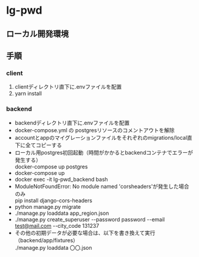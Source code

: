 # lg-pwd

## ローカル開発環境

## 手順
### client
1. clientディレクトリ直下に.envファイルを配置
2. yarn install

### backend
- backendディレクトリ直下に.envファイルを配置 
- docker-compose.yml の postgresリソースのコメントアウトを解除
- accountとappのマイグレーションファイルをそれぞれのmigrations/local直下に全てコピーする
- ローカル用postgres初回起動（時間がかかるとbackendコンテナでエラーが発生する）  
docker-compose up postgres 
- docker-compose up
- docker exec -it lg-pwd_backend bash
- ModuleNotFoundError: No module named 'corsheaders'が発生した場合のみ  
pip install django-cors-headers
- python manage.py migrate
- ./manage.py loaddata app_region.json
- ./manage.py create_superuser --password password --email test@mail.com --city_code 131237
- その他の初期データが必要な場合は、以下を書き換えて実行（backend/app/fixtures）  
./manage.py loaddata 〇〇.json

